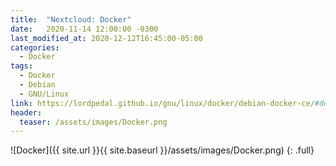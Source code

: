 ```yaml
---
title:  "Nextcloud: Docker"
date:   2020-11-14 12:00:00 -0300
last_modified_at: 2020-12-12T16:45:00-05:00
categories:
  - Docker
tags:
  - Docker
  - Debian
  - GNU/Linux
link: https://lordpedal.github.io/gnu/linux/docker/debian-docker-ce/#docker-nextcloud
header:
  teaser: /assets/images/Docker.png
---
```


![Docker]({{ site.url }}{{ site.baseurl }}/assets/images/Docker.png)
{: .full}

